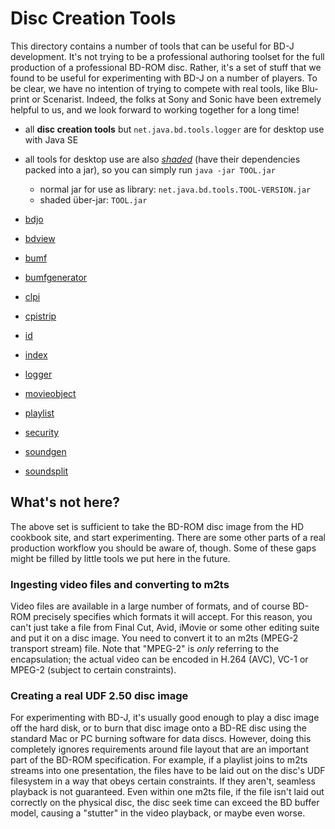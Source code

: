 # Disc Creation Tools

This directory contains a number of tools that can be useful
for BD-J development.  It's not trying to be a professional
authoring toolset for the full production of a professional
BD-ROM disc.  Rather, it's a set of stuff that we found to
be useful for experimenting with BD-J on a number of players.
To be clear, we have no intention of trying to compete with
real tools, like Blu-print or Scenarist.  Indeed, the folks at
Sony and Sonic have been extremely helpful to us, and we look
forward to working together for a long time!

* all **disc creation tools** but `net.java.bd.tools.logger` are for desktop use with Java SE
* all tools for desktop use are also [*shaded*](http://maven.apache.org/plugins/maven-shade-plugin/) (have their dependencies packed into a jar), so you can simply run `java -jar TOOL.jar`
    * normal jar for use as library: `net.java.bd.tools.TOOL-VERSION.jar`
    * shaded über-jar: `TOOL.jar`

* [bdjo](/oliverlietz/bd-j/tree/master/DiscCreationTools/net.java.bd.tools.bdjo/ "bdjo")
* [bdview](/oliverlietz/bd-j/tree/master/DiscCreationTools/net.java.bd.tools.bdview/ "bdview")
* [bumf](/oliverlietz/bd-j/tree/master/DiscCreationTools/net.java.bd.tools.bumf/ "bumf")
* [bumfgenerator](/oliverlietz/bd-j/tree/master/DiscCreationTools/net.java.bd.tools.bumfgenerator/ "bumfgenerator")
* [clpi](/oliverlietz/bd-j/tree/master/DiscCreationTools/net.java.bd.tools.clpi/ "clpi")
* [cpistrip](/oliverlietz/bd-j/tree/master/DiscCreationTools/net.java.bd.tools.cpistrip/ "cpistrip")
* [id](/oliverlietz/bd-j/tree/master/DiscCreationTools/net.java.bd.tools.id/ "id")
* [index](/oliverlietz/bd-j/tree/master/DiscCreationTools/net.java.bd.tools.index/ "index")
* [logger](/oliverlietz/bd-j/tree/master/DiscCreationTools/net.java.bd.tools.logger/ "logger")
* [movieobject](/oliverlietz/bd-j/tree/master/DiscCreationTools/net.java.bd.tools.movieobject/ "movieobject")
* [playlist](/oliverlietz/bd-j/tree/master/DiscCreationTools/net.java.bd.tools.playlist/ "playlist")
* [security](/oliverlietz/bd-j/tree/master/DiscCreationTools/net.java.bd.tools.security/ "security")
* [soundgen](/oliverlietz/bd-j/tree/master/DiscCreationTools/net.java.bd.tools.soundgen/ "soundgen")
* [soundsplit](/oliverlietz/bd-j/tree/master/DiscCreationTools/net.java.bd.tools.soundsplit/ "soundsplit")

## What's not here?

The above set is sufficient to take the BD-ROM disc image from the
HD cookbook site, and start experimenting.  There are some other
parts of a real production workflow you should be aware of, though.
Some of these gaps might be filled by little tools we put here in
the future.

### Ingesting video files and converting to m2ts

Video files are available in a large number of formats, and of
course BD-ROM precisely specifies which formats it will accept.
For this reason, you can't just take a file from Final Cut, Avid,
iMovie or some other editing suite and put it on a disc image.  You
need to convert it to an m2ts (MPEG-2 transport stream) file.  Note
that "MPEG-2" is *only* referring to the encapsulation; the
actual video can be encoded in H.264 (AVC), VC-1 or MPEG-2 (subject
to certain constraints).

### Creating a real UDF 2.50 disc image

For experimenting with BD-J, it's usually good enough to play a disc
image off the hard disk, or to burn that disc image onto a BD-RE disc
using the standard Mac or PC burning software for data discs.  However,
doing this completely ignores requirements around file layout that are
an important part of the BD-ROM specification.  For example, if a
playlist joins to m2ts streams into one presentation, the files have
to be laid out on the disc's UDF filesystem in a way that obeys certain
constraints.  If they aren't, seamless playback is not guaranteed.
Even within one m2ts file, if the file isn't laid out correctly on the
physical disc, the disc seek time can exceed the BD buffer model, causing
a "stutter" in the video playback, or maybe even worse.
